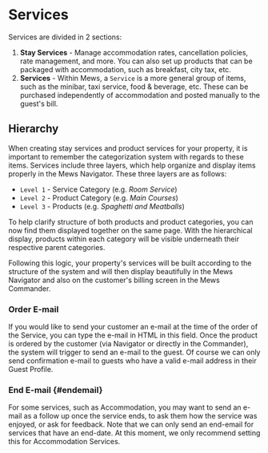 # Services

Services are divided in 2 sections:

1. **Stay Services** - Manage accommodation rates, cancellation policies, rate management, and more. You can also set up products that can be packaged with accommodation, such as breakfast, city tax, etc.
2. **Services** - Within Mews, a `Service` is a more general group of items, such as the minibar, taxi service, food & beverage, etc. These can be purchased independently of accommodation and posted manually to the guest's bill.

## Hierarchy

When creating stay services and product services for your property, it is important to remember the categorization system with regards to these items. Services include three layers, which help organize and display items properly in the Mews Navigator. These three layers are as follows:

* `Level 1` - Service Category \(e.g. _Room Service_\)
* `Level 2` - Product Category \(e.g. _Main Courses_\)
* `Level 3` - Products \(e.g. _Spaghetti and Meatballs_\)

To help clarify structure of both products and product categories, you can now find them displayed together on the same page. With the hierarchical display, products within each category will be visible underneath their respective parent categories.

Following this logic, your property's services will be built according to the structure of the system and will then display beautifully in the Mews Navigator and also on the customer's billing screen in the Mews Commander.

### Order E-mail

If you would like to send your customer an e-mail at the time of the order of the Service, you can type the e-mail in HTML in this field. Once the product is ordered by the customer \(via Navigator or directly in the Commander\), the system will trigger to send an e-mail to the guest. Of course we can only send confirmation e-mail to guests who have a valid e-mail address in their Guest Profile.

### End E-mail {#endemail}

For some services, such as Accommodation, you may want to send an e-mail as a follow up once the service ends, to ask them how the service was enjoyed, or ask for feedback. Note that we can only send an end-email for services that have an end-date. At this moment, we only recommend setting this for Accommodation Services.

